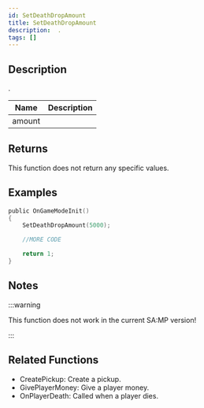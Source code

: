```yaml
---
id: SetDeathDropAmount
title: SetDeathDropAmount
description:  .
tags: []
---
```


<TagLinks />

## Description

 . 


| Name | Description |
|------|-------------|
|amount | |


## Returns

This function does not return any specific values.


## Examples


```c
public OnGameModeInit()
{
    SetDeathDropAmount(5000);

    //MORE CODE

    return 1;
}
```


## Notes

:::warning

This function does not work in the current SA:MP version!

:::


## Related Functions


-  CreatePickup: Create a pickup.
-  GivePlayerMoney: Give a player money.
-  OnPlayerDeath: Called when a player dies.